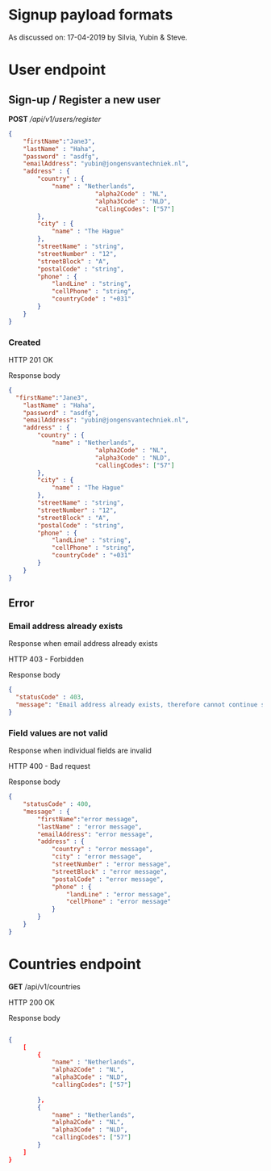 # Signup payload formats

As discussed on: 17-04-2019 by Silvia, Yubin & Steve.

# User endpoint

## Sign-up / Register a new user 

**POST** _/api/v1/users/register_

```json
{
	"firstName":"Jane3",
	"lastName" : "Haha",
	"password" : "asdfg",
	"emailAddress": "yubin@jongensvantechniek.nl",
	"address" : {
		"country" : {
			"name" : "Netherlands",
                        "alpha2Code" : "NL",
                        "alpha3Code" : "NLD",
                        "callingCodes": ["57"]
		},
		"city" : {
			"name" : "The Hague"
		},
		"streetName" : "string",
		"streetNumber" : "12",
		"streetBlock" : "A",
		"postalCode" : "string",
		"phone" : {
			"landLine" : "string",
			"cellPhone" : "string",
			"countryCode" : "+031"
		}
	}
}
```

### Created 

HTTP 201 OK 

Response body

```json
{
  "firstName":"Jane3",
	"lastName" : "Haha",
	"password" : "asdfg",
	"emailAddress": "yubin@jongensvantechniek.nl",
	"address" : {
		"country" : {
			"name" : "Netherlands",
                        "alpha2Code" : "NL",
                        "alpha3Code" : "NLD",
                        "callingCodes": ["57"]
		},
		"city" : {
			"name" : "The Hague"
		},
		"streetName" : "string",
		"streetNumber" : "12",
		"streetBlock" : "A",
		"postalCode" : "string",
		"phone" : {
			"landLine" : "string",
			"cellPhone" : "string",
			"countryCode" : "+031"
		}
	}
}
```

## Error

### Email address already exists

Response when email address already exists

HTTP 403 - Forbidden

Response body

```json
{
  "statusCode" : 403,
  "message": "Email address already exists, therefore cannot continue signup."
}
```


### Field values are not valid

Response when individual fields are invalid


HTTP 400 - Bad request

Response body

```json
{
	"statusCode" : 400,
	"message" : {
		"firstName":"error message",
		"lastName" : "error message",
		"emailAddress": "error message",
		"address" : {
			"country" : "error message",
			"city" : "error message",
			"streetNumber" : "error message",
			"streetBlock" : "error message",
			"postalCode" : "error message",
			"phone" : {
				"landLine" : "error message",
				"cellPhone" : "error message"
			}
		}
	}
}
```

# Countries endpoint

**GET** /api/v1/countries

HTTP 200 OK

Response body

```json

{
	[
		{
			"name" : "Netherlands",
			"alpha2Code" : "NL",
			"alpha3Code" : "NLD",
			"callingCodes": ["57"]
			
		},
		{
			"name" : "Netherlands",
			"alpha2Code" : "NL",
			"alpha3Code" : "NLD",
			"callingCodes": ["57"]
		}
	]
}

```